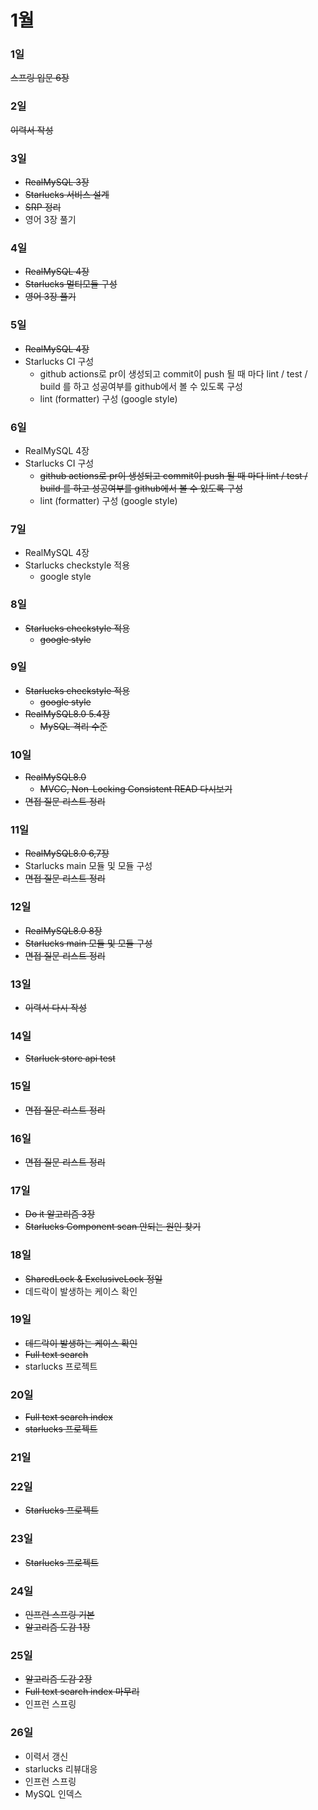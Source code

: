 # 1월

### 1일
~~스프링 입문 6장~~

### 2일
~~이력서 작성~~

### 3일
- ~~RealMySQL 3장~~
- ~~Starlucks 서비스 설계~~
- ~~SRP 정리~~
- 영어 3장 풀기

### 4일
- ~~RealMySQL 4장~~
- ~~Starlucks 멀티모듈 구성~~
- ~~영어 3장 풀기~~

### 5일
- ~~RealMySQL 4장~~
- Starlucks CI 구성
  - github actions로 pr이 생성되고 commit이 push 될 때 마다 lint / test / build 를 하고 성공여부를 github에서 볼 수 있도록 구성
  - lint (formatter) 구성 (google style)

### 6일
- RealMySQL 4장
- Starlucks CI 구성
  - ~~github actions로 pr이 생성되고 commit이 push 될 때 마다 lint / test / build 를 하고 성공여부를 github에서 볼 수 있도록 구성~~
  - lint (formatter) 구성 (google style)

### 7일
- RealMySQL 4장
- Starlucks checkstyle 적용
  - google style

### 8일
- ~~Starlucks checkstyle 적용~~
  - ~~google style~~

### 9일
- ~~Starlucks checkstyle 적용~~
  - ~~google style~~
- ~~RealMySQL8.0 5.4장~~
  - ~~MySQL 격리 수준~~

### 10일
- ~~RealMySQL8.0~~ 
  - ~~MVCC, Non-Locking Consistent READ 다시보기~~
- ~~면접 질문 리스트 정리~~

### 11일
- ~~RealMySQL8.0 6,7장~~
- Starlucks main 모듈 및 모듈 구성
- ~~면접 질문 리스트 정리~~

### 12일
- ~~RealMySQL8.0 8장~~
- ~~Starlucks main 모듈 및 모듈 구성~~
- ~~면접 질문 리스트 정리~~

### 13일
- ~~이력서 다시 작성~~

### 14일
- ~~Starluck store api test~~

### 15일
- ~~면접 질문 리스트 정리~~

### 16일
- ~~면접 질문 리스트 정리~~

### 17일
- ~~Do it 알고리즘 3장~~
- ~~Starlucks Component scan 안되는 원인 찾기~~

### 18일
- ~~SharedLock & ExclusiveLock 정일~~
- 데드락이 발생하는 케이스 확인

### 19일
- ~~데드락이 발생하는 케이스 확인~~
- ~~Full text search~~
- starlucks 프로젝트

### 20일
- ~~Full text search index~~
- ~~starlucks 프로젝트~~

### 21일

### 22일
- ~~Starlucks 프로젝트~~

### 23일
- ~~Starlucks 프로젝트~~

### 24일
- ~~인프런 스프링 기본~~
- ~~알고리즘 도감 1장~~

### 25일
- ~~알고리즘 도감 2장~~
- ~~Full text search index 마무리~~
- 인프런 스프링

### 26일
- 이력서 갱신
- starlucks 리뷰대응
- 인프런 스프링
- MySQL 인덱스